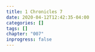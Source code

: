 ```yaml
---
title: 1 Chronicles 7
date: 2020-04-12T12:42:35-04:00
categories: []
tags: []
chapter: "007"
inprogress: false
---
```


